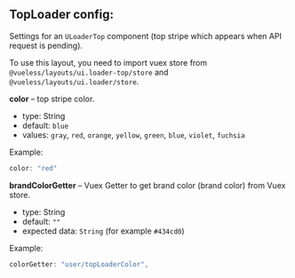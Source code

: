 ## TopLoader config:

Settings for an `ULoaderTop` component (top stripe which appears when API request is pending).

To use this layout, you need to import vuex store from `@vueless/layouts/ui.loader-top/store` and ` @vueless/layouts/ui.loader/store`.

**color** – top stripe color.
- type: String
- default: `blue`
- values: `gray`, `red`, `orange`, `yellow`, `green`, `blue`, `violet`, `fuchsia`

Example:

``` javascript
color: "red"
```

**brandColorGetter** – Vuex Getter to get brand color (brand color) from Vuex store.
- type: String
- default: `""`
- expected data: `String` (for example `#434cd0`)

Example:

``` javascript
colorGetter: "user/topLoaderColor",
```
